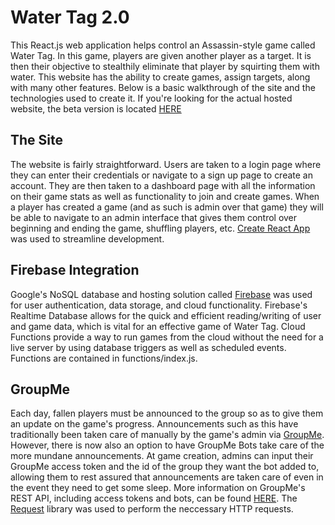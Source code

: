 # Water Tag 2.0
This React.js web application helps control an Assassin-style game called Water Tag. In this game, players are given another player as a target. It is then their objective to stealthily eliminate that player by squirting them with water. This website has the ability to create games, assign targets, along with many other features. Below is a basic walkthrough of the site and the technologies used to create it. If you're looking for the actual hosted website, the beta version is located [HERE](https://watertagtest.firebaseapp.com/)

## The Site
The website is fairly straightforward. Users are taken to a login page where they can enter their credentials or navigate to a sign up page to create an account. They are then taken to a dashboard page with all the information on their game stats as well as functionality to join and create games. When a player has created a game (and as such is admin over that game) they will be able to navigate to an admin interface that gives them control over beginning and ending the game, shuffling players, etc. [Create React App](https://github.com/facebook/create-react-app) was used to streamline development.

## Firebase Integration
Google's NoSQL database and hosting solution called [Firebase](https://firebase.google.com/) was used for user authentication, data storage, and cloud functionality. Firebase's Realtime Database allows for the quick and efficient reading/writing of user and game data, which is vital for an effective game of Water Tag. Cloud Functions provide a way to run games from the cloud without the need for a live server by using database triggers as well as scheduled events. Functions are contained in functions/index.js.

## GroupMe
Each day, fallen players must be announced to the group so as to give them an update on the game's progress. Announcements such as this have traditionally been taken care of manually by the game's admin via [GroupMe](https://groupme.com/). However, there is now also an option to have GroupMe Bots take care of the more mundane announcements. At game creation, admins can input their GroupMe access token and the id of the group they want the bot added to, allowing them to rest assured that announcements are taken care of even in the event they need to get some sleep. More information on GroupMe's REST API, including access tokens and bots, can be found [HERE](https://dev.groupme.com/). The [Request](https://github.com/request/request) library was used to perform the neccessary HTTP requests.
